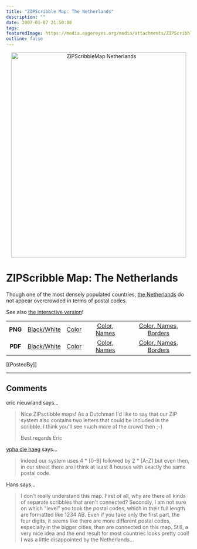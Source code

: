 ```yaml
---
title: "ZIPScribble Map: The Netherlands"
description: ""
date: 2007-01-07 21:50:08
tags: 
featuredImage: https://media.eagereyes.org/media/attachments/ZIPScribbleMaps/ZIPScribbleMap-Netherlands-color-names-borders.png
outline: false
---
```


<p align="center"><img class="aligncenter" title="ZIPScribbleMap Netherlands" src="https://media.eagereyes.org/media/attachments/ZIPScribbleMaps/ZIPScribbleMap-Netherlands-color-names-borders.png" alt="ZIPScribbleMap Netherlands" width="477" height="559" border="0" /></p>

# ZIPScribble Map: The Netherlands

Though one of the most densely populated countries, <a href="http://en.wikipedia.org/wiki/Netherlands">the Netherlands</a> do not appear overcrowded in terms of postal codes.

See also <a href="/zipscribble-maps/interactive-zipscribble-map#NL">the interactive version</a>!

<table width="80%" border="0" align="center">
<tbody>
<tr>
<td align="center"><strong>PNG</strong></td>
<td align="center"><a href="https://media.eagereyes.org/media/attachments/ZIPScribbleMaps/ZIPScribbleMap-Netherlands.png" target="_blank" rel="slb_off">Black/White</a></td>
<td align="center"><a href="https://media.eagereyes.org/media/attachments/ZIPScribbleMaps/ZIPScribbleMap-Netherlands-color.png" target="_blank" rel="slb_off">Color</a></td>
<td align="center"><a href="https://media.eagereyes.org/media/attachments/ZIPScribbleMaps/ZIPScribbleMap-Netherlands-color-names.png" target="_blank" rel="slb_off">Color, Names</a></td>
<td align="center"><a href="https://media.eagereyes.org/media/attachments/ZIPScribbleMaps/ZIPScribbleMap-Netherlands-color-names-borders.png" target="_blank" rel="slb_off">Color, Names, Borders</a></td>
</tr>
<tr>
<td align="center"><strong>PDF</strong></td>
<td align="center"><a href="https://media.eagereyes.org/media/attachments/ZIPScribbleMaps/ZIPScribbleMap-Netherlands.pdf" target="_blank">Black/White</a></td>
<td align="center"><a href="https://media.eagereyes.org/media/attachments/ZIPScribbleMaps/ZIPScribbleMap-Netherlands-color.pdf" target="_blank">Color </a></td>
<td align="center"><a href="https://media.eagereyes.org/media/attachments/ZIPScribbleMaps/ZIPScribbleMap-Netherlands-color-names.pdf" target="_blank">Color, Names</a></td>
<td align="center"><a href="https://media.eagereyes.org/media/attachments/ZIPScribbleMaps/ZIPScribbleMap-Netherlands-color-names-borders.pdf" target="_blank">Color, Names, Borders</a></td>
</tr>
</tbody>
</table>

[[PostedBy]]

<aside class="comments">

---
## Comments

eric nieuwland says…
>	Nice ZIPsctibble maps!
>	As a Dutchman I'd like to say that our ZIP system also contains two letters that could be included in the scribble. I think you'll see much more of the crowd then ;-)
>	
>	Best regards
>	Eric

<a href="http://-" rel="nofollow noopener" target="_blank">ypha die haeg</a> says…
>	indeed our system uses 4 * [0-9] followed by 2 * [A-Z]
>	but even then, in our street there are i think at least 8 houses with exactly the same postal code.

Hans says…
>	I don't really understand this map. First of all, why are there all kinds of separate scribbles that aren't connected? Secondly, I am not sure on which "level" you took the postal codes, which in their full length are formatted like 1234 AB. Even if you take only the first part, the four digits, it seems like there are more different postal codes, especially in the bigger cities, than are connected on this map. Still, a very nice idea and the end result for most countries looks pretty cool! I was a little disappointed by the Netherlands...

</aside>

